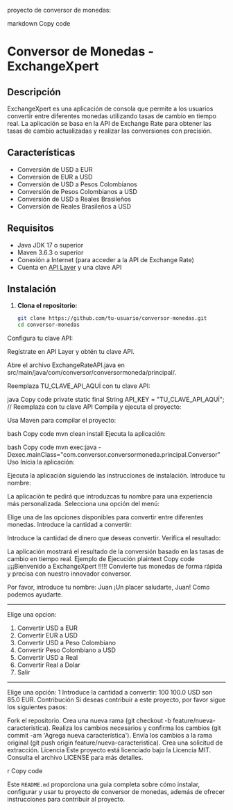 proyecto de conversor de monedas:

markdown
Copy code
# Conversor de Monedas - ExchangeXpert

## Descripción

ExchangeXpert es una aplicación de consola que permite a los usuarios convertir entre diferentes monedas utilizando tasas de cambio en tiempo real. La aplicación se basa en la API de Exchange Rate para obtener las tasas de cambio actualizadas y realizar las conversiones con precisión.

## Características

- Conversión de USD a EUR
- Conversión de EUR a USD
- Conversión de USD a Pesos Colombianos
- Conversión de Pesos Colombianos a USD
- Conversión de USD a Reales Brasileños
- Conversión de Reales Brasileños a USD

## Requisitos

- Java JDK 17 o superior
- Maven 3.6.3 o superior
- Conexión a Internet (para acceder a la API de Exchange Rate)
- Cuenta en [API Layer](https://apilayer.com/marketplace/exchangerates_data-api) y una clave API

## Instalación

1. **Clona el repositorio:**

   ```bash
   git clone https://github.com/tu-usuario/conversor-monedas.git
   cd conversor-monedas
Configura tu clave API:

Regístrate en API Layer y obtén tu clave API.

Abre el archivo ExchangeRateAPI.java en src/main/java/com/conversor/conversormoneda/principal/.

Reemplaza TU_CLAVE_API_AQUÍ con tu clave API:

java
Copy code
private static final String API_KEY = "TU_CLAVE_API_AQUÍ"; // Reemplaza con tu clave API
Compila y ejecuta el proyecto:

Usa Maven para compilar el proyecto:

bash
Copy code
mvn clean install
Ejecuta la aplicación:

bash
Copy code
mvn exec:java -Dexec.mainClass="com.conversor.conversormoneda.principal.Conversor"
Uso
Inicia la aplicación:

Ejecuta la aplicación siguiendo las instrucciones de instalación.
Introduce tu nombre:

La aplicación te pedirá que introduzcas tu nombre para una experiencia más personalizada.
Selecciona una opción del menú:

Elige una de las opciones disponibles para convertir entre diferentes monedas.
Introduce la cantidad a convertir:

Introduce la cantidad de dinero que deseas convertir.
Verifica el resultado:

La aplicación mostrará el resultado de la conversión basado en las tasas de cambio en tiempo real.
Ejemplo de Ejecución
plaintext
Copy code
¡¡¡¡Bienvenido a ExchangeXpert !!!!!
Convierte tus monedas de forma rápida y precisa con nuestro innovador conversor.

Por favor, introduce tu nombre: Juan
¡Un placer saludarte, Juan! Como podemos ayudarte.

***************************
Elige una opcion:
1. Convertir USD a EUR
2. Convertir EUR a USD
3. Convertir USD a Peso Colombiano
4. Convertir Peso Colombiano a USD
5. Convertir USD a Real
6. Convertir Real a Dolar
8. Salir
***************************

Elige una opción: 1
Introduce la cantidad a convertir: 100
100.0 USD son 85.0 EUR.
Contribución
Si deseas contribuir a este proyecto, por favor sigue los siguientes pasos:

Fork el repositorio.
Crea una nueva rama (git checkout -b feature/nueva-caracteristica).
Realiza los cambios necesarios y confirma los cambios (git commit -am 'Agrega nueva característica').
Envía los cambios a la rama original (git push origin feature/nueva-caracteristica).
Crea una solicitud de extracción.
Licencia
Este proyecto está licenciado bajo la Licencia MIT. Consulta el archivo LICENSE para más detalles.

r
Copy code

Este `README.md` proporciona una guía completa sobre cómo instalar, configurar y usar tu proyecto de conversor de monedas, además de ofrecer instrucciones para contribuir al proyecto.

